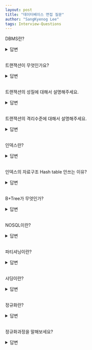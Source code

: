 ```yaml
---
layout: post
title: "데이터베이스 면접 질문"
author: "SangKyenog Lee"
tags: Interview-Questions
---
```


DBMS란?
<details markdown="1">
<summary>답변</summary>

`데이터베이스 내 데이터에 접근하도록 도와주는 시스템이며 질의처리기와 저장시스템으로 이루어져 있습니다.`

</details>

<br>

트랜잭션이 무엇인가요?
<details markdown="1">
<summary>답변</summary>

`트랜잭션은 하나의 논리적인 기능을 수행하기 위한 작업의 단위로, 데이터베이스의 일관된 상태를 또 다른 일관된 상태로 변환시키는 기능을 수행합니다.`

</details>

<br>

트랜잭션의 성질에 대해서 설명해주세요.
<details markdown="1">
<summary>답변</summary>

`트랜잭션의 성질에는 원자성, 일관성, 격리성, 지속성이 있고 원자성은 트랜잭션의 연산이 모두 반영되거나 모두 반영되지 않는 두 개의 선택지만을 가져야한다는 것이고, 일관성은 트랜잭션이 수행된 후에 데이터베이스는 항상 일관된 상태를 유지해야 한다는 것입니다. 일관된 상태란 데이터베이스에서 정해놓은 규칙에 어긋나지 않는 것을 말합니다. 그 다음 격리성은 현재 진행중인 트랜잭션이 완료되기 전에 다른 트랜잭션이 참조하는 것을 막는 것을 말하며, 지속성은 트랜잭션이 완료되었으면 시스템 고장이 나더라도 모두 반영되어야 한다는 것을 말합니다.`

</details>

<br>

트랜잭션의 격리수준에 대해서 설명해주세요.
<details markdown="1">
<summary>답변</summary>

`총 네가지 단계가 존재하는데 1단계는 READ UNCOMMITTED이며, 다른 트랜잭션에서 커밋되지 않은 내용도 참조할 수 있습니다. 2단계는 READ COMMITTED이며, 다른 트랜잭션에서 커밋된 내용만 참조할 수 있습니다. 세번째는 REPEATABLE READ이며, 트랜잭션에 진입하기 이전에 커밋된 내용만 참조할 수 있습니다. 마지막으로 SERIALIZABLE이며, 트랜잭션에 진입하면 락을 걸어 다른 트랜잭션이 접근하지 못하게 합니다.`

</details>

<br>

인덱스란?
<details markdown="1">
<summary>답변</summary>

`인덱스란 추가적인 저장 공간을 활용하여 데이터베이스 테이블의 검색 속도를 향상시키기 위한 자료구조입니다. 어떤 컬럼에 대해 인덱스를 설정하면, 그 컬럼에 대해 정렬된 테이블을 생성해 데이터에 빠르게 접근할 수 있게 만든 구조입니다. 따라서 어떤 컬럼에 대해 조회하는 속도는 빨라지지만, 삽입, 삭제, 수정같은 갱신에 대해서는 오버헤드가 증가합니다.`

</details>

<br>

인덱스의 자료구조 Hash table 안쓰는 이유?
<details markdown="1">
<summary>답변</summary>

`해시가 등호(=) 연산에만 특화되었기 때문입니다. 해시 함수는 값이 1이라도 달라지면 완전히 다른 해시 값을 생성하는데, 이러한 특성에 의해 부등호 연산(>, <)이 자주 사용되는 데이터베이스 검색을 위해서는 해시 테이블이 적합하지 않습니다.`

</details>

<br>

B+Tree가 무엇인가?
<details markdown="1">
<summary>답변</summary>

`DB의 인덱스를 위해 자식 노드가 2개 이상인 B-Tree를 개선시킨 자료구조입니다. B+Tree는 모든 노드에 데이터(Value)를 저장했던 B-Tree와 다르게 리프노드(데이터노드)만 인덱스와 함께 데이터(Value)를 가지고 있고, 나머지 노드(인덱스노드)들은 데이터를 위한 인덱스(Key)만을 갖습니다.`

</details>

<br>

NOSQL이란?
<details markdown="1">
<summary>답변</summary>

`스키마가 존재하지 않아서 조회하거나 삽입이 빠르고 대량의 분산 데이터를 저장하는데 특화되어있습니다.`

</details>

<br>

파티셔닝이란?
<details markdown="1">
<summary>답변</summary>

`테이블을 컬럼 단위로 나누는 기법입니다. 장점으로는 삽입이나 업데이트 같은 작업이 분산되어 성능이 향상 되지만, 단점으로 테이블간 조인 비용이 증가하고 인덱스를 별도로 파티셔닝 할 수 없습니다.`

</details>

<br>


샤딩이란?
<details markdown="1">
<summary>답변</summary>

`테이블을 로우 단위로 분산하여 저장하는 방법입니다. key를 통해 분산하는 Hash sharding과 Dynamic Sharding이 있습니다.`

</details>

<br>

정규화란?
<details markdown="1">
<summary>답변</summary>

`이상 문제를 해결하기 위해 속성들 끼리의 종속 관계를 분석하여 여러개의 릴레이션으로 분해하는 과정이며, 가장 큰 목표는 테이블 간 중복된 데이터를 허용하지 않는 것입니다.`

</details>

<br>

정규화과정을 말해보세요?
<details markdown="1">
<summary>답변</summary>

`총 4단계가 존재하는데 1차는 테이블 컬럼이 원자값(하나의 값)을 갖도록 테이블을 분리시키는 것이고, 2차는 모든 컬럼이 완전 함수 종속을 만족하도록 테이블을 분해하는 것이고, 3차는 이행적 종속을 없애도록 테이블을 분해하는 것이며, 마지막으로 4차는 모든 결정자가 후보키가 되도록 테이블을 분해하는 것입니다.`

</details>

<br>